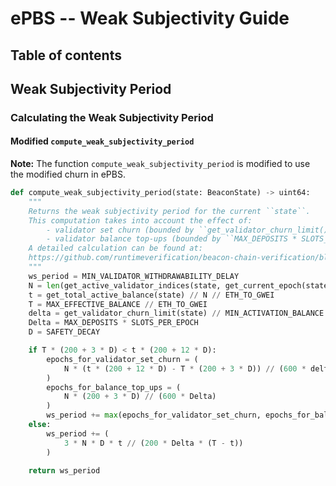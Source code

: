 # ePBS -- Weak Subjectivity Guide

## Table of contents

<!-- TOC -->
<!-- START doctoc generated TOC please keep comment here to allow auto update -->
<!-- DON'T EDIT THIS SECTION, INSTEAD RE-RUN doctoc TO UPDATE -->

<!-- END doctoc generated TOC please keep comment here to allow auto update -->
<!-- /TOC -->
## Weak Subjectivity Period

### Calculating the Weak Subjectivity Period

#### Modified `compute_weak_subjectivity_period`
**Note:** The function `compute_weak_subjectivity_period` is modified to use the modified churn in ePBS.

```python
def compute_weak_subjectivity_period(state: BeaconState) -> uint64:
    """
    Returns the weak subjectivity period for the current ``state``. 
    This computation takes into account the effect of:
        - validator set churn (bounded by ``get_validator_churn_limit()`` per epoch), and 
        - validator balance top-ups (bounded by ``MAX_DEPOSITS * SLOTS_PER_EPOCH`` per epoch).
    A detailed calculation can be found at:
    https://github.com/runtimeverification/beacon-chain-verification/blob/master/weak-subjectivity/weak-subjectivity-analysis.pdf
    """
    ws_period = MIN_VALIDATOR_WITHDRAWABILITY_DELAY
    N = len(get_active_validator_indices(state, get_current_epoch(state)))
    t = get_total_active_balance(state) // N // ETH_TO_GWEI
    T = MAX_EFFECTIVE_BALANCE // ETH_TO_GWEI
    delta = get_validator_churn_limit(state) // MIN_ACTIVATION_BALANCE
    Delta = MAX_DEPOSITS * SLOTS_PER_EPOCH
    D = SAFETY_DECAY

    if T * (200 + 3 * D) < t * (200 + 12 * D):
        epochs_for_validator_set_churn = (
            N * (t * (200 + 12 * D) - T * (200 + 3 * D)) // (600 * delta * (2 * t + T))
        )
        epochs_for_balance_top_ups = (
            N * (200 + 3 * D) // (600 * Delta)
        )
        ws_period += max(epochs_for_validator_set_churn, epochs_for_balance_top_ups)
    else:
        ws_period += (
            3 * N * D * t // (200 * Delta * (T - t))
        )
    
    return ws_period
```


